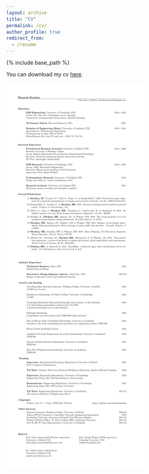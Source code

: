```yaml
---
layout: archive
title: "CV"
permalink: /cv/
author_profile: true
redirect_from:
  - /resume
---
```


{% include base_path %}

You can download my cv [here](/images/Sheahan_cv.pdf).

![My cv](/images/Sheahan_cv.jpg)
